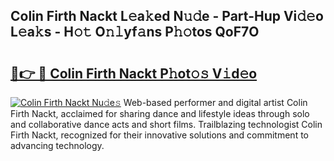 ## Colin Firth Nackt L𝚎a𝚔ed N𝚞𝚍e - Part-Hup Vi𝚍𝚎o L𝚎a𝚔s - H𝚘𝚝 O𝚗𝚕yf𝚊ns P𝚑𝚘tos QoF7O

# <h2><a href="http://kf2okpo.oniu.top/?m=Colin+Firth+Nackt">🔗👉 🔴 Colin Firth Nackt P𝚑ot𝚘𝚜 V𝚒d𝚎o</a></h2>

[![Colin Firth Nackt Nu𝚍e𝚜](https://i.imgur.com/0qMVB7G.gif)](http://kf2okpo.oniu.top/?m=Colin+Firth+Nackt)
Web-based performer and digital artist Colin Firth Nackt, acclaimed for sharing dance and lifestyle ideas through solo and collaborative dance acts and short films. Trailblazing technologist Colin Firth Nackt, recognized for their innovative solutions and commitment to advancing technology.  
